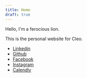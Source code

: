 ```yaml
---
title: Home
draft: true
---
```


Hello, I'm a ferocious lion.

This is the personal website for Cleo.

- [Linkedin](https://www.linkedin.com/in/cleo-zhang/)
- [Github](https://github.com/cleoisme)
- [Facebook](https://www.facebook.com/yueyue.zhang.96/)
- [Instagram](https://instagram.com/c1eoisme?igshid=MmIzYWVlNDQ5Yg==)
- [Calendly](https://calendly.com/cyintl)
